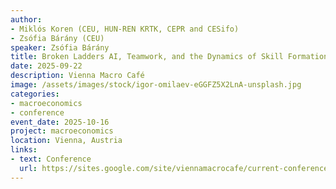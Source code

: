 ```yaml
---
author:
- Miklós Koren (CEU, HUN-REN KRTK, CEPR and CESifo)
- Zsófia Bárány (CEU)
speaker: Zsófia Bárány
title: Broken Ladders AI, Teamwork, and the Dynamics of Skill Formation in the Workplace
date: 2025-09-22
description: Vienna Macro Café
image: /assets/images/stock/igor-omilaev-eGGFZ5X2LnA-unsplash.jpg
categories: 
- macroeconomics
- conference
event_date: 2025-10-16 
project: macroeconomics
location: Vienna, Austria
links:
- text: Conference
  url: https://sites.google.com/site/viennamacrocafe/current-conference?authuser=0
---
```

